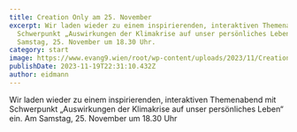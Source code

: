 ```yaml
---
title: Creation Only am 25. November
excerpt: Wir laden wieder zu einem inspirierenden, interaktiven Themenabend mit
  Schwerpunkt „Auswirkungen der Klimakrise auf unser persönliches Leben“ ein. Am
  Samstag, 25. November um 18.30 Uhr.
category: start
image: https://www.evang9.wien/root/wp-content/uploads/2023/11/Creationonly_200.png
publishDate: 2023-11-19T22:31:10.432Z
author: eidmann
---
```

<!--StartFragment-->

Wir laden wieder zu einem inspirierenden, interaktiven Themenabend mit Schwerpunkt „Auswirkungen der Klimakrise auf unser persönliches Leben“ ein. Am Samstag, 25. November um 18.30 Uhr

<!--EndFragment-->